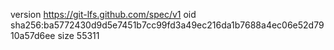 version https://git-lfs.github.com/spec/v1
oid sha256:ba5772430d9d5e7451b7cc99fd3a49ec216da1b7688a4ec06e52d7910a57d6ee
size 55311
